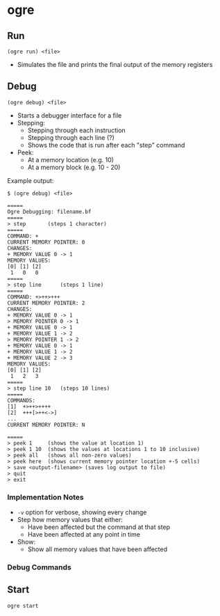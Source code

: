 # ogre

## Run
```
(ogre run) <file>
```

- Simulates the file and prints the final output of the memory registers

## Debug
```
(ogre debug) <file>
```

- Starts a debugger interface for a file
- Stepping:
	- Stepping through each instruction
	- Stepping through each line (?)
	- Shows the code that is run after each "step" command
- Peek:
	- At a memory location (e.g. 10)
	- At a memory block (e.g. 10 - 20)

Example output:
```
$ (ogre debug) <file>

=====
Ogre Debugging: filename.bf
=====
> step       (steps 1 character)
=====
COMMAND: +
CURRENT MEMORY POINTER: 0
CHANGES: 
+ MEMORY VALUE 0 -> 1
MEMORY VALUES:
[0] [1] [2]
 1   0   0
=====
> step line      (steps 1 line)
=====
COMMAND: +>++>+++
CURRENT MEMORY POINTER: 2
CHANGES: 
+ MEMORY VALUE 0 -> 1
> MEMORY POINTER 0 -> 1
+ MEMORY VALUE 0 -> 1
+ MEMORY VALUE 1 -> 2
> MEMORY POINTER 1 -> 2
+ MEMORY VALUE 0 -> 1
+ MEMORY VALUE 1 -> 2
+ MEMORY VALUE 2 -> 3
MEMORY VALUES:
[0] [1] [2]
 1   2   3
=====
> step line 10   (steps 10 lines)
=====
COMMANDS:
[1]  +>++>++++
[2]  +++[>++<->]
...
CURRENT MEMORY POINTER: N

=====
> peek 1     (shows the value at location 1)
> peek 1 10  (shows the values at locations 1 to 10 inclusive)
> peek all   (shows all non-zero values)
> peek here  (shows current memory pointer location +-5 cells)
> save <output-filename> (saves log output to file)
> quit
> exit
```

### Implementation Notes

- `-v` option for verbose, showing every change
- Step how memory values that either:
	- Have been affected but the command at that step
	- Have been affected at any point in time
- Show:
	- Show all memory values that have been affected

### Debug Commands


## Start
```
ogre start
```
